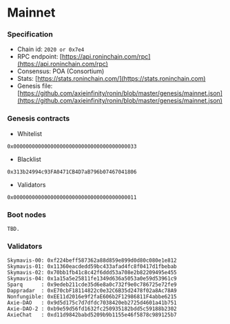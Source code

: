 # Mainnet

### Specification

* Chain id: `2020 or 0x7e4`&#x20;
* RPC endpoint: [https://api.roninchain.com/rpc](https://api.roninchain.com/rpc)
* Consensus: POA (Consortium)
* Stats: [https://stats.roninchain.com/](https://stats.roninchain.com)
* Genesis file: [https://github.com/axieinfinity/ronin/blob/master/genesis/mainnet.json](https://github.com/axieinfinity/ronin/blob/master/genesis/mainnet.json)

### Genesis contracts

* Whitelist

```
0x0000000000000000000000000000000000000033
```

* Blacklist

```
0x313b24994c93FA0471CB4D7aB796b07467041806
```

* Validators

```
0x0000000000000000000000000000000000000011
```

### Boot nodes

```
TBD.
```

### Validators

```
Skymavis-00: 0xf224beff587362a88d859e899d0d80c080e1e812
Skymavis-01: 0x11360eacdedd59bc433afad4fc8f0417d1fbebab
Skymavis-02: 0x70bb1fb41c8c42f6ddd53a708e2b82209495e455
Skymavis-04: 0x1a15a5e25811fe1349d636a5053a0e59d53961c9
Sparq      : 0x9edeb211cde35d6e8a0c732f9e0c786725e72fe9
Dappradar  : 0xE70cbF18114822c0e32C6B35d2478f02a8Ac78A9
Nonfungible: 0xEE11d2016e9f2faE606b2F12986811F4abbe6215
Axie-DAO   : 0x9d5d175c7d7dfdc7038420eb2725d4601a41b751
Axie-DAO-2 : 0xb9e59d56fd1632fc250935182bdd5c59188b2302
AxieChat   : 0xd11d9842babd5209b9b1155e46f5878c989125b7
```
